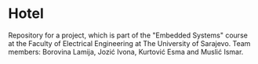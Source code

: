 # Hotel
Repository for a project, which is part of the "Embedded Systems" course at the Faculty of Electrical Engineering at The University of Sarajevo. Team members: Borovina Lamija, Jozić Ivona, Kurtović Esma and Muslić Ismar.
